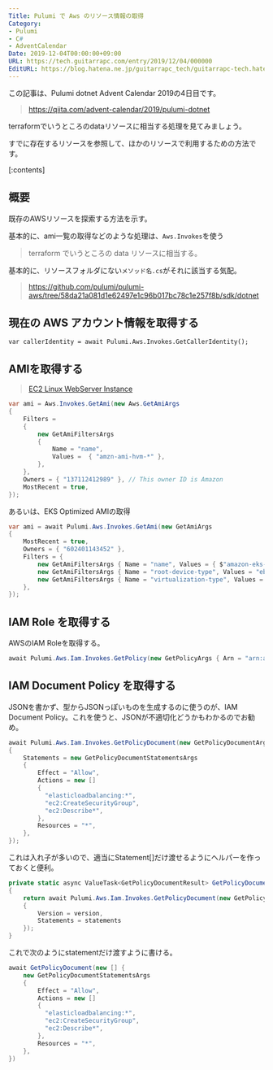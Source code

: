 ```yaml
---
Title: Pulumi で Aws のリソース情報の取得
Category:
- Pulumi
- C#
- AdventCalendar
Date: 2019-12-04T00:00:00+09:00
URL: https://tech.guitarrapc.com/entry/2019/12/04/000000
EditURL: https://blog.hatena.ne.jp/guitarrapc_tech/guitarrapc-tech.hatenablog.com/atom/entry/26006613474760485
---
```


この記事は、Pulumi dotnet Advent Calendar 2019の4日目です。

> https://qiita.com/advent-calendar/2019/pulumi-dotnet

terraformでいうところのdataリソースに相当する処理を見てみましょう。

すでに存在するリソースを参照して、ほかのリソースで利用するための方法です。


[:contents]

## 概要

既存のAWSリソースを探索する方法を示す。

基本的に、ami一覧の取得などのような処理は、`Aws.Invokes`を使う

> terraform でいうところの data リソースに相当する。

基本的に、リソースフォルダにない`メソッド名.cs`がそれに該当する気配。

> https://github.com/pulumi/pulumi-aws/tree/58da21a081d1e62497e1c96b017bc78c1e257f8b/sdk/dotnet

## 現在の AWS アカウント情報を取得する

```
var callerIdentity = await Pulumi.Aws.Invokes.GetCallerIdentity();
```

## AMIを取得する

> [EC2 Linux WebServer Instance](https://www.pulumi.com/docs/tutorials/aws/ec2-webserver/)

```cs
var ami = Aws.Invokes.GetAmi(new Aws.GetAmiArgs
{
    Filters =
    {
        new GetAmiFiltersArgs
        {
            Name = "name",
            Values =  { "amzn-ami-hvm-*" },
        },
    },
    Owners = { "137112412989" }, // This owner ID is Amazon
    MostRecent = true,
});
```

あるいは、EKS Optimized AMIの取得

```cs
var ami = await Pulumi.Aws.Invokes.GetAmi(new GetAmiArgs
{
    MostRecent = true,
    Owners = { "602401143452" },
    Filters = {
        new GetAmiFiltersArgs { Name = "name", Values = { $"amazon-eks-node-{version}-v*" } },
        new GetAmiFiltersArgs { Name = "root-device-type", Values = "ebs" },
        new GetAmiFiltersArgs { Name = "virtualization-type", Values = "hvm" },
    },
});
```

## IAM Role を取得する

AWSのIAM Roleを取得する。

```cs
await Pulumi.Aws.Iam.Invokes.GetPolicy(new GetPolicyArgs { Arn = "arn:aws:iam::aws:policy/AmazonEKSClusterPolicy" });
```
## IAM Document Policy を取得する

JSONを書かず、型からJSONっぽいものを生成するのに使うのが、IAM Document Policy。これを使うと、JSONが不適切化どうかもわかるのでお勧め。

```cs
await Pulumi.Aws.Iam.Invokes.GetPolicyDocument(new GetPolicyDocumentArgs
{
    Statements = new GetPolicyDocumentStatementsArgs
    {
        Effect = "Allow",
        Actions = new []
        {
          "elasticloadbalancing:*",
          "ec2:CreateSecurityGroup",
          "ec2:Describe*",
        },
        Resources = "*",
    },
});
```

これは入れ子が多いので、適当にStatement[]だけ渡せるようにヘルパーを作っておくと便利。

```cs
private static async ValueTask<GetPolicyDocumentResult> GetPolicyDocument(GetPolicyDocumentStatementsArgs[] statements, string version = null)
{
    return await Pulumi.Aws.Iam.Invokes.GetPolicyDocument(new GetPolicyDocumentArgs
    {
        Version = version,
        Statements = statements
    });
}
```

これで次のようにstatementだけ渡すように書ける。

```cs
await GetPolicyDocument(new [] {
    new GetPolicyDocumentStatementsArgs
    {
        Effect = "Allow",
        Actions = new []
        {
          "elasticloadbalancing:*",
          "ec2:CreateSecurityGroup",
          "ec2:Describe*",
        },
        Resources = "*",
    },
})
```
